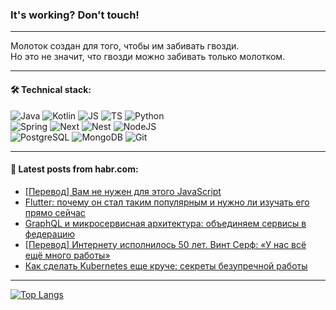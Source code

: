 ### It's working? Don't touch!

---
Молоток создан для того, чтобы им забивать гвозди. <br>
Но это не значит, что гвозди можно забивать только молотком.

---

#### 🛠️ Technical stack:

![Java](https://img.shields.io/badge/Java-informational?logo=Oracle&style=flat&logoColor=white&color=FF4500)
![Kotlin](https://img.shields.io/badge/Kotlin-informational?logo=Kotlin&style=flat&logoColor=white&color=774D97)
![JS](https://img.shields.io/badge/JS-informational?logo=javaScript&style=flat&logoColor=black&color=F7Df1E)
![TS](https://img.shields.io/badge/TypeScript-informational?logo=typeScript&style=flat&logoColor=black&color=017acc)
![Python](https://img.shields.io/badge/Python-informational?logo=Python&style=flat&logoColor=black&color=ffdd54) <br>
![Spring](https://img.shields.io/badge/SpringBoot-informational?logo=SpringBoot&style=flat&logoColor=white&color=6DB33F) 
![Next](https://img.shields.io/badge/Next.js-informational?logo=Next.js&style=flat&logoColor=white&color=3671a1)
![Nest](https://img.shields.io/badge/NestJS-informational?logo=NestJS&style=flat&logoColor=white&color=E0234E)
![NodeJS](https://img.shields.io/badge/NodeJS-informational?logo=node.js&style=flat&logoColor=white&color=70A760) <br>
![PostgreSQL](https://img.shields.io/badge/PostgreSQL-informational?logo=PostgreSQL&style=flat&logoColor=white&color=DAA520)
![MongoDB](https://img.shields.io/badge/MongoDB-informational?logo=MongoDB&style=flat&logoColor=white&color=870000)
![Git](https://img.shields.io/badge/Git-informational?logo=git&style=flat&logoColor=white&color=f74e28)

___

#### 💬 Latest posts from habr.com:

<!-- BLOG-POST-LIST:START -->
- [[Перевод] Вам не нужен для этого JavaScript](https://habr.com/ru/companies/ruvds/articles/779814/?utm_source=habrahabr&utm_medium=rss&utm_campaign=779814)
- [Flutter: почему он стал таким популярным и нужно ли изучать его прямо сейчас](https://habr.com/ru/companies/friflex/articles/779810/?utm_source=habrahabr&utm_medium=rss&utm_campaign=779810)
- [GraphQL и микросервисная архитектура: объединяем сервисы в федерацию](https://habr.com/ru/companies/sberbank/articles/779782/?utm_source=habrahabr&utm_medium=rss&utm_campaign=779782)
- [[Перевод] Интернету исполнилось 50 лет. Винт Серф: «У нас всё ещё много работы»](https://habr.com/ru/companies/vk/articles/776906/?utm_source=habrahabr&utm_medium=rss&utm_campaign=776906)
- [Как сделать Kubernetes еще круче: секреты безупречной работы](https://habr.com/ru/companies/leroy_merlin/articles/777588/?utm_source=habrahabr&utm_medium=rss&utm_campaign=777588)
<!-- BLOG-POST-LIST:END -->

---
[![Top Langs](https://github-readme-stats-git-master-advtsetting-gmailcom.vercel.app/api/top-langs/?username=zloylis&langs_count=10&hide_title=false&title_color=e6edf3&size_weight=0.5&count_weight=0.5&layout=compact&hide_border=true&theme=dracula)](https://github.com/zloylis)

<!-- ![GitHub stats](https://github-readme-stats-git-master-advtsetting-gmailcom.vercel.app/api?username=zloylis&show_icons=true&hide_border=true&theme=dracula&hide_title=true&include_all_commits=true&count_private=true&hide=contribs&hide_rank=true) -->
